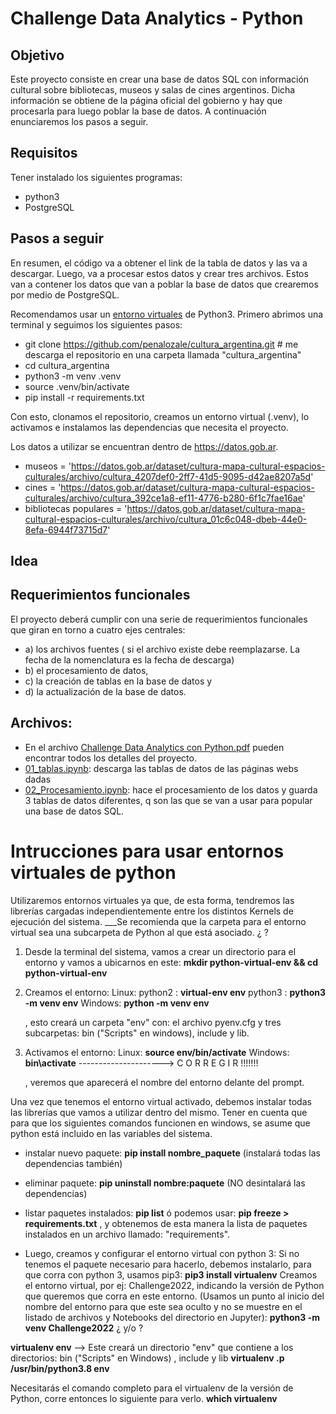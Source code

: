 # Challenge Data Analytics - Python
## Objetivo
Este proyecto consiste en crear una base de datos SQL con información cultural sobre bibliotecas, museos y salas de cines argentinos. Dicha información se obtiene de la página oficial del gobierno y hay que procesarla para luego poblar la base de datos. A continuación enunciaremos los pasos a seguir.

## Requisitos
Tener instalado los siguientes programas:
 - python3
 - PostgreSQL

## Pasos a seguir
En resumen, el código va a obtener el link de la tabla de datos y las va a descargar. Luego, va a procesar estos datos y crear tres archivos. Estos van a contener los datos que van a poblar la base de datos que crearemos por medio de PostgreSQL. 

Recomendamos usar un [entorno virtuales](https://docs.python.org/es/3/tutorial/venv.html) de Python3.
Primero abrimos una terminal y seguimos los siguientes pasos:
 - git clone https://github.com/penalozale/cultura_argentina.git   # me descarga el repositorio en una carpeta llamada "cultura_argentina"
 - cd cultura_argentina
 - python3 -m venv .venv
 - source .venv/bin/activate
 - pip install -r requirements.txt

Con esto, clonamos el repositorio, creamos un entorno virtual (.venv), lo activamos e instalamos las dependencias que necesita el proyecto. 




Los datos a utilizar se encuentran dentro de https://datos.gob.ar. 
 - museos = 'https://datos.gob.ar/dataset/cultura-mapa-cultural-espacios-culturales/archivo/cultura_4207def0-2ff7-41d5-9095-d42ae8207a5d'
 - cines = 'https://datos.gob.ar/dataset/cultura-mapa-cultural-espacios-culturales/archivo/cultura_392ce1a8-ef11-4776-b280-6f1c7fae16ae'
 - bibliotecas populares = 'https://datos.gob.ar/dataset/cultura-mapa-cultural-espacios-culturales/archivo/cultura_01c6c048-dbeb-44e0-8efa-6944f73715d7'

## Idea


## Requerimientos funcionales
El proyecto deberá cumplir con una serie de requerimientos funcionales que giran
en torno a cuatro ejes centrales:
 - a) los archivos fuentes ( si el archivo existe debe reemplazarse. La fecha de la nomenclatura es la fecha de descarga)
 - b) el procesamiento de datos,
 - c) la creación de tablas en la base de datos y  
 - d) la actualización de la base de datos.


## Archivos:
- En el archivo [Challenge Data Analytics con Python.pdf](Challenge%20Data%20Analytics%20con%20Python.pdf) pueden encontrar todos los detalles del proyecto.
- [01_tablas.ipynb](01_tablas.ipynb): descarga las tablas de datos de las páginas webs dadas
- [02_Procesamiento.ipynb](02_Procesamiento.ipynb): hace el procesamiento de los datos y guarda 3 tablas de datos diferentes,
                         q son las que se van a usar para popular una base de datos SQL.


                         



# Intrucciones para usar entornos virtuales de python
Utilizaremos entornos virtuales ya que, de esta forma, tendremos las librerías cargadas independientemente entre los distintos Kernels de ejecución del sistema.
___Se recomienda que la carpeta para el entorno virtual sea una subcarpeta de Python al que está asociado.  ¿ ?

  1) Desde la terminal del sistema, vamos a crear un directorio para el entorno y vamos a ubicarnos en este:
      **mkdir python-virtual-env && cd python-virtual-env**
      
  2) Creamos el entorno:
      Linux: python2 : **virtual-env env**
             python3 : **python3 -m venv env**
      Windows: **python -m venv env**
     
     , esto creará un carpeta "env" con: el archivo pyenv.cfg y tres subcarpetas: bin ("Scripts" en windows), include y lib.
  
  3) Activamos el entorno:
      Linux: **source env/bin/activate**
      Windows: **bin\activate**        --------------------->  C O R R E G I R   !!!!!!!
     
     , veremos que aparecerá el nombre del entorno delante del prompt.

Una vez que tenemos el entorno virtual activado, debemos instalar todas las librerías que vamos a utilizar dentro del mismo. Tener en cuenta que para que los siguientes comandos funcionen en windows, se asume que python está incluido en las variables del sistema.
 
 - instalar nuevo paquete:    **pip install nombre_paquete**  (instalará todas las dependencias también)
 - eliminar paquete:    **pip uninstall nombre:paquete**  (NO desintalará las dependencias)
 - listar paquetes instalados: **pip list** 
     ó podemos usar: **pip freeze > requirements.txt** , y obtenemos de esta manera la lista de paquetes instalados en un archivo llamado: "requirements".


 


   




  - Luego, creamos y configurar el entorno virtual con python 3:
Si no tenemos el paquete necesario para hacerlo, debemos instalarlo, para que corra con python 3, usamos pip3:
    **pip3 install virtualenv**
Creamos el entorno virtual, por ej: Challenge2022, indicando la versión de Python que queremos que corra en este entorno. (Usamos un punto al inicio del nombre del entorno para que este sea oculto y no se muestre en el listado de archivos y Notebooks del directorio en Jupyter):
   **python3 -m venv Challenge2022**  ¿ y/o ?
   
   **virtualenv env**  --> Este creará un directorio "env" que contiene a los directorios: bin ("Scripts" en Windows) , include y lib
   **virtualenv .p /usr/bin/python3.8 env**
   
Necesitarás el comando completo para el virtualenv de la versión de Python, corre entonces lo siguiente para verlo.
   **which virtualenv**
   






